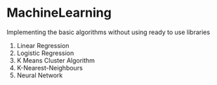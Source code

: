 # MachineLearning
 Implementing the basic algorithms without using ready to use libraries
 1. Linear Regression
 2. Logistic Regression
 3. K Means Cluster Algorithm
 4. K-Nearest-Neighbours
 5. Neural Network

